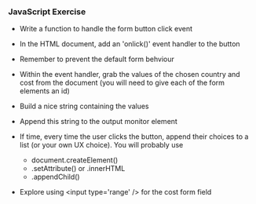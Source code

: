 ### JavaScript Exercise

* Write a function to handle the form button click event
* In the HTML document, add an 'onlick()' event handler to the button
* Remember to prevent the default form behviour

* Within the event handler, grab the values of the chosen country and cost from the document (you will need to give each of the form elements an id)
* Build a nice string containing the values
* Append this string to the output monitor element

* If time, every time the user clicks the button, append their choices to a list (or your own UX choice). You will probably use 
    * document.createElement()
    * .setAttribute() or .innerHTML
    * .appendChild() 
        
* Explore using &lt;input type='range' /&gt; for the cost form field

